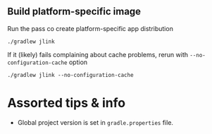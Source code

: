 ## Build platform-specific image

Run the pass co create platform-specific app distribution

```shell
./gradlew jlink
```

If it (likely) fails complaining about cache problems, rerun with `--no-configuration-cache` option

```shell
./gradlew jlink --no-configuration-cache
```

# Assorted tips & info

* Global project version is set in `gradle.properties` file.
